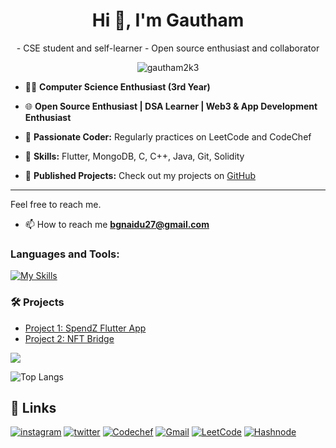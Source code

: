 <h1 align="center">Hi 👋, I'm Gautham</h1>
<p align="center">
- CSE student and self-learner
- Open source enthusiast and collaborator
</p>

<p align="center"> <img src="https://komarev.com/ghpvc/?username=gautham2k3&label=Profile%20views&color=0e75b6&style=flat" alt="gautham2k3" /> </p>

- 👨‍💻 **Computer Science Enthusiast (3rd Year)**

- 🌐 **Open Source Enthusiast | DSA Learner | Web3 & App Development Enthusiast**

- 🧠 **Passionate Coder:** Regularly practices on LeetCode and CodeChef

- 🚀 **Skills:** Flutter, MongoDB, C, C++, Java, Git, Solidity

- 📂 **Published Projects:** Check out my projects on [GitHub](https://github.com/gautham2k3)

---

Feel free to reach me.

- 📫 How to reach me **bgnaidu27@gmail.com**

<h3 align="left">Languages and Tools:</h3>

[![My Skills](https://skillicons.dev/icons?i=c,cpp,git,java,flutter,mongodb,ps,solidity&theme=dark)](https://skillicons.dev)

### 🛠️ Projects

- [Project 1: SpendZ Flutter App](https://github.com/gautham2k3/SpendZ)
- [Project 2: NFT Bridge](https://github.com/gautham2k3/POLYGON-NFT-BRIDGE)

![](https://github-readme-stats-sigma-five.vercel.app/api?username=gautham2k3&theme=gotham&hide_border=false&include_all_commits=true&count_private=false)

![Top Langs](https://github-readme-stats.vercel.app/api/top-langs/?username=gautham2k3&hide_progress=true&theme=dark)

## 🔗 Links
[![instagram](https://img.shields.io/badge/Instagram-E4405F?style=for-the-badge&logo=instagram&logoColor=white)](https://www.instagram.com/gautham2k3/)
[![twitter](https://img.shields.io/badge/twitter-1DA1F2?style=for-the-badge&logo=twitter&logoColor=white)](https://twitter.com/gautham2k3)
[![Codechef](https://img.shields.io/badge/Codechef-%23B92B27.svg?&style=for-the-badge&logo=Codechef&logoColor=white)](https://www.codechef.com/users/gautham2k3)
[![Gmail](https://img.shields.io/badge/Gmail-D14836?style=for-the-badge&logo=gmail&logoColor=white)](mailto:bgautham27@gmail.com?)
[![LeetCode](https://img.shields.io/badge/LeetCode-000000?style=for-the-badge&logo=LeetCode&logoColor=#d16c06)](https://leetcode.com/gautham2k3/)
[![Hashnode](https://img.shields.io/badge/Hashnode-2962FF?style=for-the-badge&logo=hashnode&logoColor=white)](https://gautham2k3.hashnode.dev/)


<!---
gautham2k3/gautham2k3 is a ✨ special ✨ repository because its `README.md` (this file) appears on your GitHub profile.
You can click the Preview link to take a look at your changes.
--->
